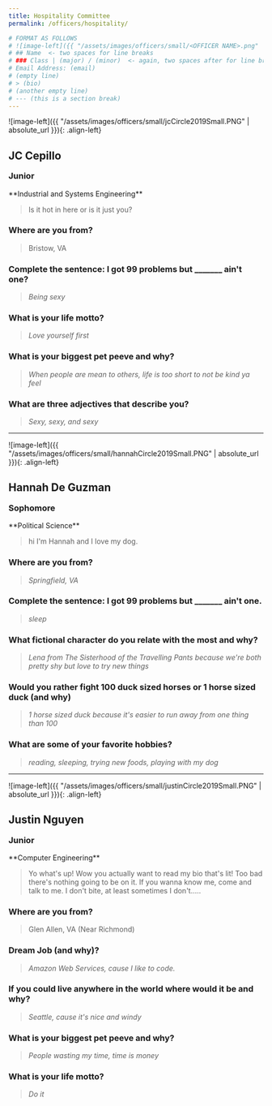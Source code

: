 ```yaml
---
title: Hospitality Committee
permalink: /officers/hospitality/

# FORMAT AS FOLLOWS
# ![image-left]({{ "/assets/images/officers/small/<OFFICER NAME>.png" | absolute_url }}){: .align-left}
# ## Name  <- two spaces for line breaks
# ### Class | (major) / (minor)  <- again, two spaces after for line breaks
# Email Address: (email)
# (empty line)
# > (bio)
# (another empty line)
# --- (this is a section break)
---
```


![image-left]({{ "/assets/images/officers/small/jcCircle2019Small.PNG" | absolute_url }}){: .align-left}
## JC Cepillo
<p style="margin-bottom: 0.45em; padding: 0"><a href="https://www.instagram.com/thatfunnyasianguy/" style="margin: 0; padding: 0"><i class="fa fa-2x fa-fw fa-instagram" style="color: #494e48"></i></a>
<a href="https://twitter.com/JC_Smiles" style="color: #494e48"><i class="fa fa-2x fa-fw fa-twitter"></i></a>
<a href="mailto:jeyeinc@vt.edu" style="margin: 0; padding: 0"><i class="fa fa-2x fa-fw fa-envelope" style="color: #494e48"></i></a></p>
<h3 style="margin-top: 0">Junior</h3>
**Industrial and Systems Engineering**   

> Is it hot in here or is it just you?

### **Where are you from?**
> Bristow, VA

### **Complete the sentence: I got 99 problems but _______ ain't one?**

> *Being sexy*

### **What is your life motto?**

> *Love yourself first*

### **What is your biggest pet peeve and why?**

> *When people are mean to others, life is too short to not be kind ya feel*

### **What are three adjectives that describe you?**

> *Sexy, sexy, and sexy*

---

![image-left]({{ "/assets/images/officers/small/hannahCircle2019Small.PNG" | absolute_url }}){: .align-left}
## Hannah De Guzman
<p style="margin-bottom: 0.45em; padding: 0">
<a href="https://www.instagram.com/haaannie/" style="margin: 0; padding: 0"><i class="fa fa-2x fa-fw fa-instagram" style="color: #494e48"></i></a>
<a href="mailto:hdeguzman3@vt.edu" style="margin: 0; padding: 0"><i class="fa fa-2x fa-fw fa-envelope" style="color: #494e48"></i></a></p>
<h3 style="margin-top: 0">Sophomore</h3>
**Political Science**  


> hi I'm Hannah and I love my dog.

### **Where are you from?**
> *Springfield, VA*

### **Complete the sentence: I got 99 problems but _______ ain't one.**

> *sleep*

### **What fictional character do you relate with the most and why?**

> *Lena from The Sisterhood of the Travelling Pants because we're both pretty shy but love to try new things*

### **Would you rather fight 100 duck sized horses or 1 horse sized duck (and why)**

> *1 horse sized duck because it's easier to run away from one thing than 100*

### **What are some of your favorite hobbies?**

> *reading, sleeping, trying new foods, playing with my dog*

---

![image-left]({{ "/assets/images/officers/small/justinCircle2019Small.PNG" | absolute_url }}){: .align-left}
## Justin Nguyen
<p style="margin-bottom: 0.45em; padding: 0"><a href="https://www.instagram.com/nguyening14/" style="margin: 0; padding: 0"><i class="fa fa-2x fa-fw fa-instagram" style="color: #494e48"></i></a>
<a href="https://www.linkedin.com/in/justin-nguyen-077150149/" style="color: #494e48"><i class="fa fa-2x fa-fw fa-linkedin-square"></i></a>
<a href="mailto:justnn14@vt.edu" style="margin: 0; padding: 0"><i class="fa fa-2x fa-fw fa-envelope" style="color: #494e48"></i></a></p>
<h3 style="margin-top: 0">Junior</h3>
**Computer Engineering**  

> Yo what's up! Wow you actually want to read my bio that's lit! Too bad there's nothing going to be on it. If you wanna know me, come and talk to me. I don't bite, at least sometimes I don't.....

### **Where are you from?**
> Glen Allen, VA (Near Richmond)

### **Dream Job (and why)?**

> *Amazon Web Services, cause I like to code.*

### **If you could live anywhere in the world where would it be and why?**

> *Seattle, cause it's nice and windy*

### **What is your biggest pet peeve and why?**

> *People wasting my time, time is money*

### **What is your life motto?**

> *Do it*
